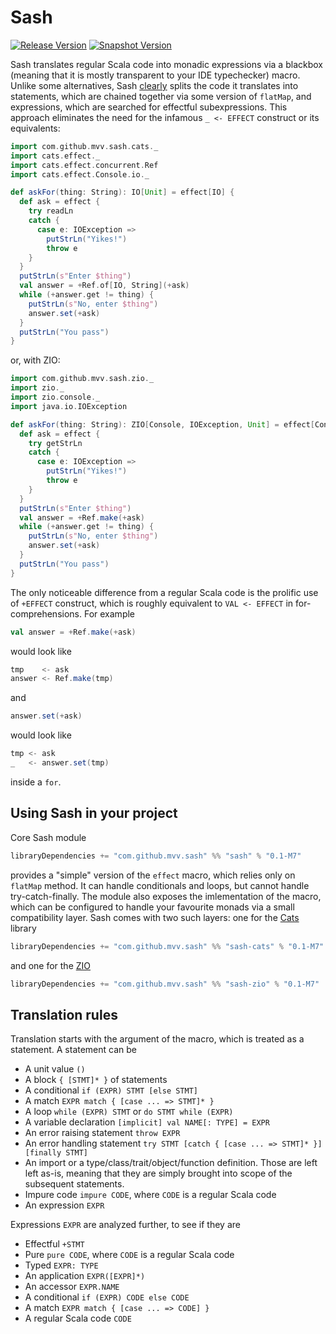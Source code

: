 # Sash
[![Release Version](https://img.shields.io/nexus/r/https/oss.sonatype.org/com.github.mvv.sash/sash_2.13.svg)](https://oss.sonatype.org/content/repositories/releases/com/github/mvv/sash)
[![Snapshot Version](https://img.shields.io/nexus/s/https/oss.sonatype.org/com.github.mvv.sash/sash_2.13.svg)](https://oss.sonatype.org/content/repositories/snapshots/com/github/mvv/sash)

Sash translates regular Scala code into monadic expressions via a blackbox (meaning that it is mostly transparent to
your IDE typechecker) macro. Unlike some alternatives, Sash [clearly](#translation-rules) splits the code it translates
into statements, which are chained together via some version of `flatMap`, and expressions, which are searched for
effectful subexpressions. This approach eliminates the need for the infamous `_ <- EFFECT` construct or its
equivalents:

```scala
import com.github.mvv.sash.cats._
import cats.effect._
import cats.effect.concurrent.Ref
import cats.effect.Console.io._

def askFor(thing: String): IO[Unit] = effect[IO] {
  def ask = effect {
    try readLn
    catch {
      case e: IOException =>
        putStrLn("Yikes!")
        throw e
    }
  }
  putStrLn(s"Enter $thing")
  val answer = +Ref.of[IO, String](+ask)
  while (+answer.get != thing) {
    putStrLn(s"No, enter $thing")
    answer.set(+ask)
  }
  putStrLn("You pass")
}
```

or, with ZIO:

```scala
import com.github.mvv.sash.zio._
import zio._
import zio.console._
import java.io.IOException

def askFor(thing: String): ZIO[Console, IOException, Unit] = effect[Console, IOException] {
  def ask = effect {
    try getStrLn
    catch {
      case e: IOException =>
        putStrLn("Yikes!")
        throw e
    }
  }
  putStrLn(s"Enter $thing")
  val answer = +Ref.make(+ask)
  while (+answer.get != thing) {
    putStrLn(s"No, enter $thing")
    answer.set(+ask)
  }
  putStrLn("You pass")
}
```

The only noticeable difference from a regular Scala code is the prolific use of `+EFFECT` construct, which is roughly
equivalent to `VAL <- EFFECT` in for-comprehensions. For example

```scala
val answer = +Ref.make(+ask)
```

would look like

```scala
tmp    <- ask
answer <- Ref.make(tmp)
```
and

```scala
answer.set(+ask)
```

would look like

```scala
tmp <- ask
_   <- answer.set(tmp)
```

inside a `for`.

## Using Sash in your project

Core Sash module

```scala
libraryDependencies += "com.github.mvv.sash" %% "sash" % "0.1-M7"
```

provides a "simple" version of the `effect` macro, which relies only on `flatMap` method. It can handle conditionals
and loops, but cannot handle try-catch-finally. The module also exposes the imlementation of the macro, which can be
configured to handle your favourite monads via a small compatibility layer. Sash comes with two such layers: one for
the [Cats](https://typelevel.org/cats) library

```scala
libraryDependencies += "com.github.mvv.sash" %% "sash-cats" % "0.1-M7"
```

and one for the [ZIO](https://github.com/zio/zio)

```scala
libraryDependencies += "com.github.mvv.sash" %% "sash-zio" % "0.1-M7"
```

## Translation rules

Translation starts with the argument of the macro, which is treated as a statement. A statement can be

  * A unit value `()`
  * A block `{ [STMT]* }` of statements
  * A conditional `if (EXPR) STMT [else STMT]`
  * A match `EXPR match { [case ... => STMT]* }`
  * A loop `while (EXPR) STMT` or `do STMT while (EXPR)`
  * A variable declaration `[implicit] val NAME[: TYPE] = EXPR`
  * An error raising statement `throw EXPR`
  * An error handling statement `try STMT [catch { [case ... => STMT]* }] [finally STMT]`
  * An import or a type/class/trait/object/function definition. Those are left left as-is, meaning that they are
    simply brought into scope of the subsequent statements.
  * Impure code `impure CODE`, where `CODE` is a regular Scala code
  * An expression `EXPR`

Expressions `EXPR` are analyzed further, to see if they are

  * Effectful `+STMT`
  * Pure `pure CODE`, where `CODE` is a regular Scala code
  * Typed `EXPR: TYPE`
  * An application `EXPR([EXPR]*)`
  * An accessor `EXPR.NAME`
  * A conditional `if (EXPR) CODE else CODE`
  * A match `EXPR match { [case ... => CODE] }`
  * A regular Scala code `CODE`
